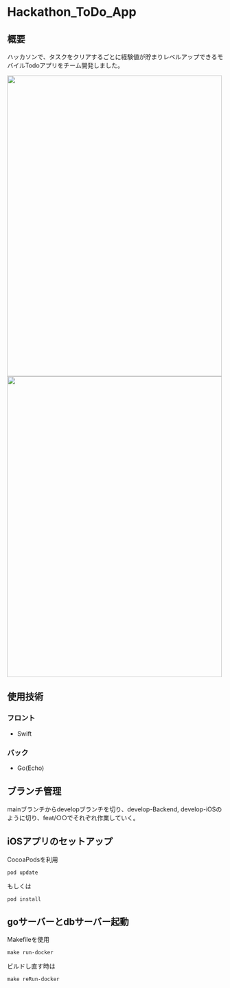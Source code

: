 # Hackathon_ToDo_App
## 概要
ハッカソンで、タスクをクリアするごとに経験値が貯まりレベルアップできるモバイルTodoアプリをチーム開発しました。


<img src="https://user-images.githubusercontent.com/85020730/206708059-254d80c2-0138-4f76-94b9-45b5a15882b1.png" width="500" height=700px> <img src="https://user-images.githubusercontent.com/85020730/206708775-ea4d8256-e9ee-4911-b907-3329301880f2.png" width="500" height=700px>

## 使用技術
### フロント
- Swift
### バック
- Go(Echo)

## ブランチ管理

mainブランチからdevelopブランチを切り、develop-Backend, develop-iOSのように切り、feat/○○でそれぞれ作業していく。

## iOSアプリのセットアップ
CocoaPodsを利用
```
pod update
```
もしくは
```
pod install
```

## goサーバーとdbサーバー起動
Makefileを使用
```
make run-docker
```
ビルドし直す時は
```
make reRun-docker
```

